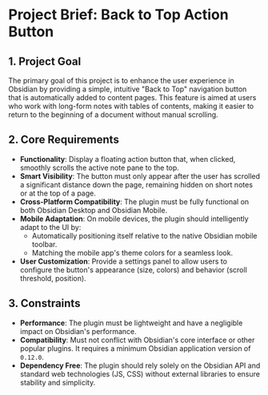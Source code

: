 # Project Brief: Back to Top Action Button

## 1. Project Goal

The primary goal of this project is to enhance the user experience in Obsidian by providing a simple, intuitive "Back to Top" navigation button that is automatically added to content pages. This feature is aimed at users who work with long-form notes with tables of contents, making it easier to return to the beginning of a document without manual scrolling.

## 2. Core Requirements

* **Functionality**: Display a floating action button that, when clicked, smoothly scrolls the active note pane to the top.
* **Smart Visibility**: The button must only appear after the user has scrolled a significant distance down the page, remaining hidden on short notes or at the top of a page.
* **Cross-Platform Compatibility**: The plugin must be fully functional on both Obsidian Desktop and Obsidian Mobile.
* **Mobile Adaptation**: On mobile devices, the plugin should intelligently adapt to the UI by:
    * Automatically positioning itself relative to the native Obsidian mobile toolbar.
    * Matching the mobile app's theme colors for a seamless look.
* **User Customization**: Provide a settings panel to allow users to configure the button's appearance (size, colors) and behavior (scroll threshold, position).

## 3. Constraints

* **Performance**: The plugin must be lightweight and have a negligible impact on Obsidian's performance.
* **Compatibility**: Must not conflict with Obsidian's core interface or other popular plugins. It requires a minimum Obsidian application version of `0.12.0`.
* **Dependency Free**: The plugin should rely solely on the Obsidian API and standard web technologies (JS, CSS) without external libraries to ensure stability and simplicity.
